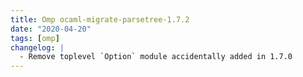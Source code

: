 ```yaml
---
title: Omp ocaml-migrate-parsetree-1.7.2
date: "2020-04-20"
tags: [omp]
changelog: |
  - Remove toplevel `Option` module accidentally added in 1.7.0
---
```



